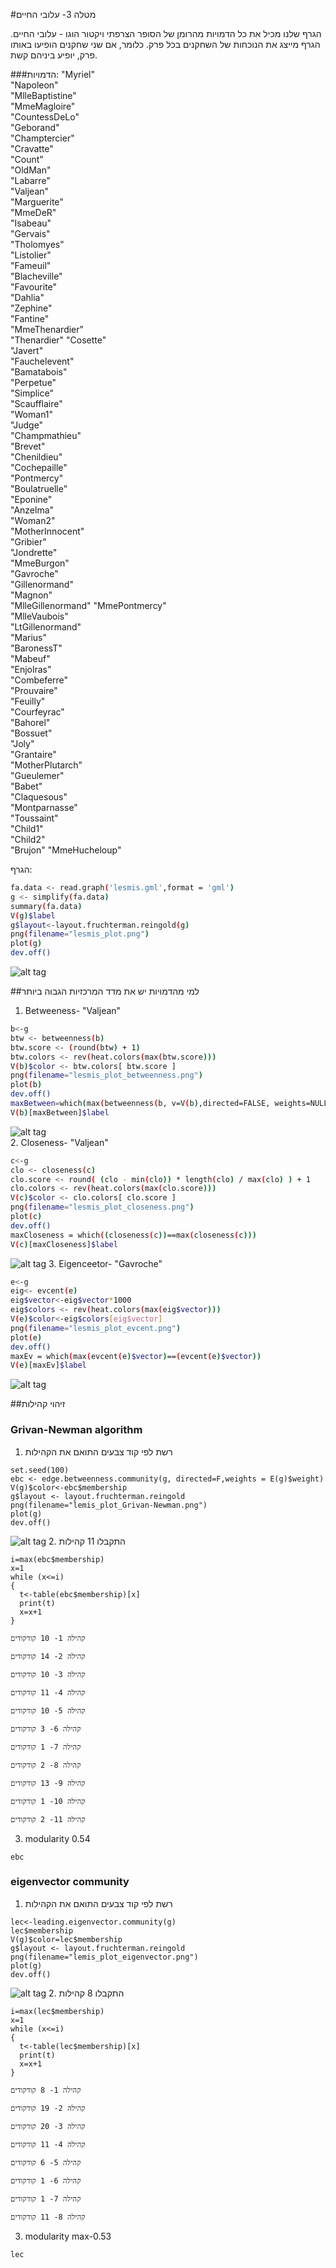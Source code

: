 #מטלה 3- עלובי החיים

הגרף שלנו מכיל את כל הדמויות מהרומן של הסופר הצרפתי ויקטור הוגו - עלובי החיים.
הגרף מייצג את הנוכחות של השחקנים בכל פרק. כלומר, אם שני שחקנים הופיעו באותו פרק, יופיע ביניהם קשת.

###הדמויות:
"Myriel"           
"Napoleon"         
"MlleBaptistine"   
"MmeMagloire"      
"CountessDeLo"    
"Geborand"         
"Champtercier"     
"Cravatte"         
"Count"            
"OldMan"          
"Labarre"          
"Valjean"          
"Marguerite"       
"MmeDeR"           
"Isabeau"         
"Gervais"          
"Tholomyes"        
"Listolier"        
"Fameuil"          
"Blacheville"     
"Favourite"        
"Dahlia"           
"Zephine"          
"Fantine"          
"MmeThenardier"   
"Thenardier"
"Cosette"          
"Javert"           
"Fauchelevent"     
"Bamatabois"      
"Perpetue"         
"Simplice"         
"Scaufflaire"      
"Woman1"           
"Judge"           
"Champmathieu"     
"Brevet"           
"Chenildieu"       
"Cochepaille"      
"Pontmercy"       
"Boulatruelle"     
"Eponine"          
"Anzelma"          
"Woman2"           
"MotherInnocent"  
"Gribier"          
"Jondrette"        
"MmeBurgon"        
"Gavroche"         
"Gillenormand"    
"Magnon"           
"MlleGillenormand" 
"MmePontmercy"     
"MlleVaubois"      
"LtGillenormand"  
"Marius"           
"BaronessT"        
"Mabeuf"           
"Enjolras"         
"Combeferre"      
"Prouvaire"        
"Feuilly"          
"Courfeyrac"       
"Bahorel"          
"Bossuet"         
"Joly"             
"Grantaire"        
"MotherPlutarch"   
"Gueulemer"        
"Babet"           
"Claquesous"       
"Montparnasse"     
"Toussaint"        
"Child1"           
"Child2"          
"Brujon"
"MmeHucheloup"    

הגרף:
```sh
fa.data <- read.graph('lesmis.gml',format = 'gml')
g <- simplify(fa.data)
summary(fa.data)
V(g)$label
g$layout<-layout.fruchterman.reingold(g)
png(filename="lesmis_plot.png")
plot(g)
dev.off()
```
![alt tag](/lesmis_plot.png)

##למי מהדמויות יש את מדד המרכזיות הגבוה ביותר

1. Betweeness- "Valjean"
```sh
b<-g
btw <- betweenness(b) 
btw.score <- (round(btw) + 1)
btw.colors <- rev(heat.colors(max(btw.score))) 
V(b)$color <- btw.colors[ btw.score ] 
png(filename="lesmis_plot_betweenness.png")
plot(b)
dev.off()
maxBetween=which(max(betweenness(b, v=V(b),directed=FALSE, weights=NULL,nobigint=FALSE,normalized=FALSE))==betweenness(b, v=V(b),directed=FALSE, weights=NULL,nobigint=FALSE,normalized=FALSE))
V(b)[maxBetween]$label
```
![alt tag](/lesmis_plot_betweenness.png)  
2. Closeness- "Valjean"
```sh
c<-g
clo <- closeness(c)
clo.score <- round( (clo - min(clo)) * length(clo) / max(clo) ) + 1
clo.colors <- rev(heat.colors(max(clo.score))) 
V(c)$color <- clo.colors[ clo.score ] 
png(filename="lesmis_plot_closeness.png")
plot(c)
dev.off()
maxCloseness = which((closeness(c))==max(closeness(c)))
V(c)[maxCloseness]$label
```
![alt tag](/lesmis_plot_closeness.png)
3. Eigenceetor- "Gavroche"
```sh
e<-g
eig<- evcent(e)
eig$vector<-eig$vector*1000
eig$colors <- rev(heat.colors(max(eig$vector))) 
V(e)$color<-eig$colors[eig$vector]
png(filename="lesmis_plot_evcent.png")
plot(e)
dev.off()
maxEv = which(max(evcent(e)$vector)==(evcent(e)$vector))
V(e)[maxEv]$label
```
![alt tag](/lesmis_plot_evcent.png)


##זיהוי קהילות

### Grivan-Newman algorithm
  1. רשת לפי קוד צבעים התואם את הקהילות
  ```
  set.seed(100)
  ebc <- edge.betweenness.community(g, directed=F,weights = E(g)$weight)
  V(g)$color<-ebc$membership
  g$layout <- layout.fruchterman.reingold
  png(filename="lemis_plot_Grivan-Newman.png")
  plot(g)
  dev.off()
  ```
  
   ![alt tag](/lemis_plot_Grivan-Newman.png)
  2. התקבלו 11 קהילות
  ```
  i=max(ebc$membership)
  x=1
  while (x<=i)
  {
    t<-table(ebc$membership)[x]
    print(t)
    x=x+1
  }
  ```
    קהילה 1- 10 קודקודים

    קהילה 2- 14 קודקודים
    
    קהילה 3- 10 קודקודים

    קהילה 4- 11 קודקודים

    קהילה 5- 10 קודקודים

    קהילה 6- 3 קודקודים

    קהילה 7- 1 קודקודים
    
    קהילה 8- 2 קודקודים
    
    קהילה 9- 13 קודקודים
    
    קהילה 10- 1 קודקודים
    
    קהילה 11- 2 קודקודים
  3. modularity 0.54
  ```
  ebc
  ```



### eigenvector community

  1. רשת לפי קוד צבעים התואם את הקהילות
  ```
  lec<-leading.eigenvector.community(g)
  lec$membership
  V(g)$color=lec$membership
  g$layout <- layout.fruchterman.reingold
  png(filename="lemis_plot_eigenvector.png")
  plot(g)
  dev.off()
  ```
  
   ![alt tag](/lemis_plot_eigenvector.png)
  2. התקבלו 8 קהילות
  ```
  i=max(lec$membership)
  x=1
  while (x<=i)
  {
    t<-table(lec$membership)[x]
    print(t)
    x=x+1
  }
  ```
    קהילה 1- 8 קודקודים

    קהילה 2- 19 קודקודים
    
    קהילה 3- 20 קודקודים

    קהילה 4- 11 קודקודים
    
    קהילה 5- 6 קודקודים
    
    קהילה 6- 1 קודקודים
    
    קהילה 7- 1 קודקודים
    
    קהילה 8- 11 קודקודים
    
  3. modularity max-0.53
  ```
  lec
  ```
